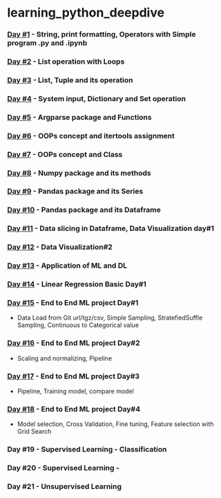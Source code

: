 # learning_python_deepdive

### <a href="https://github.com/SahaRahul/learning_python_deepdive/tree/main/python_day1">Day #1</a> - String, print formatting, Operators with Simple program .py and .ipynb 
### <a href="https://github.com/SahaRahul/learning_python_deepdive/tree/main/python_day2">Day #2</a> - List operation with Loops
### <a href="https://github.com/SahaRahul/learning_python_deepdive/tree/main/python_day3">Day #3</a> - List, Tuple and its operation
### <a href="https://github.com/SahaRahul/learning_python_deepdive/tree/main/python_day4">Day #4</a> - System input, Dictionary and Set operation
### <a href="https://github.com/SahaRahul/learning_python_deepdive/tree/main/python_day5">Day #5</a> - Argparse package and Functions
### <a href="https://github.com/SahaRahul/learning_python_deepdive/tree/main/python_day6">Day #6</a> - OOPs concept and itertools assignment
### <a href="https://github.com/SahaRahul/learning_python_deepdive/tree/main/python_day7">Day #7</a> - OOPs concept and Class
### <a href="https://github.com/SahaRahul/learning_python_deepdive/tree/main/python_day8">Day #8</a> - Numpy package and its methods
### <a href="https://github.com/SahaRahul/learning_python_deepdive/tree/main/python_day9">Day #9</a> - Pandas package and its Series
### <a href="https://github.com/SahaRahul/learning_python_deepdive/tree/main/python_day10">Day #10</a> - Pandas package and its Dataframe
### <a href="https://github.com/SahaRahul/learning_python_deepdive/tree/main/python_day11">Day #11</a> - Data slicing in Dataframe, Data Visualization day#1
### <a href="https://github.com/SahaRahul/learning_python_deepdive/tree/main/python_day12">Day #12</a> - Data Visualization#2
### <a href="https://github.com/SahaRahul/learning_python_deepdive/tree/main/python_day13">Day #13</a> - Application of ML and DL
### <a href="https://github.com/SahaRahul/learning_python_deepdive/tree/main/python_day14">Day #14</a> - Linear Regression Basic Day#1
### <a href="https://github.com/SahaRahul/learning_python_deepdive/tree/main/python_day15">Day #15</a> - End to End ML project Day#1 
- Data Load from Git url/tgz/csv, Simple Sampling, StratefiedSuffle Sampling, Continuous to Categorical value
### <a href="https://github.com/SahaRahul/learning_python_deepdive/tree/main/python_day16">Day #16</a> - End to End ML project Day#2
- Scaling and normalizing, Pipeline
### <a href="https://github.com/SahaRahul/learning_python_deepdive/tree/main/python_day17">Day #17</a> - End to End ML project Day#3
- Pipeline, Training model, compare model
### <a href="https://github.com/SahaRahul/learning_python_deepdive/tree/main/python_day18">Day #18</a> - End to End ML project Day#4
- Model selection, Cross Validation, Fine tuning, Feature selection with Grid Search

### Day #19 - Supervised Learning - Classification
### Day #20 - Supervised Learning - 
### Day #21 - Unsupervised Learning
